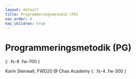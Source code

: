 ```yaml
---
layout: default
title: Programmeringsmetodik (PG)
nav_order: 4
has_children: true
---
```


# Programmeringsmetodik (PG)
{: .fs-9 .fw-700 }

Karin Stenwall, FWD20 @ Chas Academy
{: .fs-4 .fw-300 }


